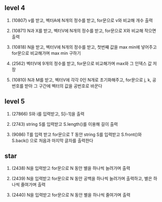## level 4


1. (10807) v를 받고, 벡터A에 N개의 정수를 받고, for문으로 v와 비교해 개수 출력

2. (10871) N과 X를 받고, 벡터V에 N개의 정수를 받고, for문으로 X와 비교해 작으면 출력

3. (10818) N을 받고, 벡터V에 N개의 정수를 받고, 첫번쨰 값을 max min에 넣어주고 for문으로 비교해가며 max min 구하기

4. (2562) 벡터V에 9개의 정수를 받고, for문으로 비교해가며 max와 그 인덱스 값  저장

5. (10810) N과 M를 받고, 벡터V에 각각 0인 N개로 초기화해주고, for문으로 j, k, 공번호를 받아 그 구간에 벡터의 값을 공번호로 바꾼다




## level 5


1. (27866) S와 i를 입력받고, S[i-1]을 출력

2. (2743) string S를 입력받고 S.length()를 이용해 길이 출력 

3. (9086) T를 입력 받고 for문으로 T 동안 string S를 입력받고 S.front()와 S.back() 으로 처음과 마지막 글자를 출력한다






## star

1. (2438) N을 입력받고 for문으로 N 동안 별을 하나씩 늘려가며 출력

2. (2439) N을 입력받고 for문으로 N 동안 공백을 하나씩 늘려가며 출력하고, 별은 하나씩 줄여가며 출력

3. (2440) N을 입력받고 for문으로 N 동안 별을 하나씩 줄여가며 출력
